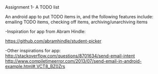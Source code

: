 Assignment 1- A TODO list

An android app to put TODO items in, and the following features include: emailing TODO items, checking off items, archiving/unarchiving items


-Inspiration for app from Abram Hindle: 

https://github.com/abramhindle/student-picker

-Other inspirations for app:
http://stackoverflow.com/questions/8701634/send-email-intent
http://www.compiletimeerror.com/2013/07/send-email-in-android-example.html#.VCT8_BZ0Zrs


